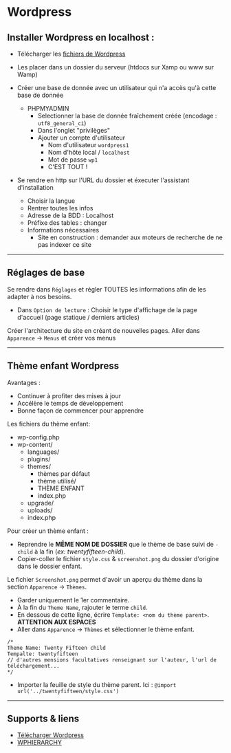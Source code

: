 # Wordpress

## Installer Wordpress en localhost :

- Télécharger les [fichiers de Wordpress](https://wordpress.org/download)
- Les placer dans un dossier du serveur (htdocs sur Xamp ou www sur Wamp)
- Créer une base de donnée avec un utilisateur qui n'a accès qu'à cette base de donnée
    - PHPMYADMIN 
        - Selectionner la base de donnée fraîchement créée (encodage : `utf8_general_ci`)
        - Dans l'onglet "privilèges"
        - Ajouter un compte d'utilisateur
            - Nom d'utilisateur `wordpress1`
            - Nom d'hôte local / `localhost`
            - Mot de passe `wp1`
            - C'EST TOUT !
                
- Se rendre en http sur l'URL du dossier et éxecuter l'assistant d'installation
    - Choisir la langue
    - Rentrer toutes les infos
    - Adresse de la BDD : Localhost
    - Préfixe des tables : changer
    - Informations nécessaires
        - Site en construction : demander aux moteurs de recherche de ne pas indexer ce site

---

## Réglages de base 

Se rendre dans `Réglages` et régler TOUTES les informations afin de les adapter à nos besoins.
- Dans `Option de lecture` : Choisir le type d'affichage de la page d'accueil (page statique / derniers articles)

Créer l'architecture du site en créant de nouvelles pages.
Aller dans `Apparence` → `Menus` et créer vos menus

---

## Thème enfant Wordpress

Avantages :
- Continuer à profiter des mises à jour
- Accélère le temps de développement
- Bonne façon de commencer pour apprendre

Les fichiers du thème enfant:
- wp-config.php
- wp-content/
    - languages/
    - plugins/
    - themes/
        - thèmes par défaut
        - thème utilisé/
        - THÈME ENFANT
        - index.php
    - upgrade/
    - uploads/
    - index.php

Pour créer un thème enfant :

- Reprendre le **MÊME NOM DE DOSSIER** que le thème de base suivi de `-child` à la fin (*ex: twentyfifteen-child*).
- Copier-coller le fichier `style.css` & `screenshot.png` du dossier d'origine dans le dossier enfant.

Le fichier `Screenshot.png` permet d'avoir un aperçu du thème dans la section `Apparence` → `Thèmes`.

- Garder uniquement le 1er commentaire.
- À la fin du `Theme Name`, rajouter le terme `child`.
- En dessous de cette ligne, écrire `Template: <nom du thème parent>`. **ATTENTION AUX ESPACES**
- Aller dans `Apparence` → `Thèmes` et sélectionner le thème enfant.

```
/*
Theme Name: Twenty Fifteen child
Tempalte: twentyfifteen
// d'autres mensions facultatives renseignant sur l'auteur, l'url de téléchargement...
*/
```

- Importer la feuille de style du thème parent. Ici : `@import url('../twentyfifteen/style.css')` 

---

## Supports & liens

- [Télécharger Wordpress](https://wordpress.org/download)
- [WPHIERARCHY](https://wphierarchy.com/)